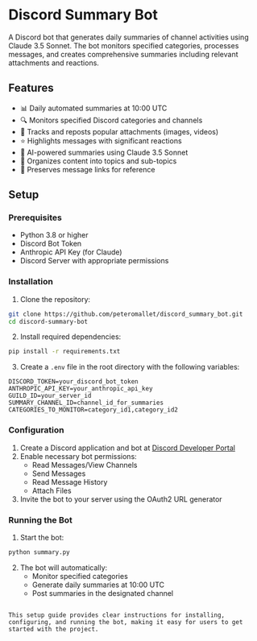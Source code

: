 # Discord Summary Bot

A Discord bot that generates daily summaries of channel activities using Claude 3.5 Sonnet. The bot monitors specified categories, processes messages, and creates comprehensive summaries including relevant attachments and reactions.

## Features

- 📊 Daily automated summaries at 10:00 UTC
- 🔍 Monitors specified Discord categories and channels
- 📎 Tracks and reposts popular attachments (images, videos)
- ⭐ Highlights messages with significant reactions
- 🤖 AI-powered summaries using Claude 3.5 Sonnet
- 📝 Organizes content into topics and sub-topics
- 🔗 Preserves message links for reference
## Setup

### Prerequisites

- Python 3.8 or higher
- Discord Bot Token
- Anthropic API Key (for Claude)
- Discord Server with appropriate permissions

### Installation

1. Clone the repository:
```bash
git clone https://github.com/peteromallet/discord_summary_bot.git
cd discord-summary-bot
```

2. Install required dependencies:
```bash
pip install -r requirements.txt
```

3. Create a `.env` file in the root directory with the following variables:
```
DISCORD_TOKEN=your_discord_bot_token
ANTHROPIC_API_KEY=your_anthropic_api_key
GUILD_ID=your_server_id
SUMMARY_CHANNEL_ID=channel_id_for_summaries
CATEGORIES_TO_MONITOR=category_id1,category_id2
```

### Configuration

1. Create a Discord application and bot at [Discord Developer Portal](https://discord.com/developers/applications)
2. Enable necessary bot permissions:
   - Read Messages/View Channels
   - Send Messages
   - Read Message History
   - Attach Files
3. Invite the bot to your server using the OAuth2 URL generator

### Running the Bot

1. Start the bot:
```bash
python summary.py
```
2. The bot will automatically:
   - Monitor specified categories
   - Generate daily summaries at 10:00 UTC
   - Post summaries in the designated channel

```

This setup guide provides clear instructions for installing, configuring, and running the bot, making it easy for users to get started with the project.
